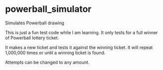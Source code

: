 # powerball_simulator
Simulates Powerball drawing

This is just a fun test code while I am learning. It only tests for a full winner of Powerball lottery ticket. 

It makes a new ticket and tests it against the winning ticket. It will repeat 1,000,000 times or until a winning ticket is found.

Attempts can be changed to any amount. 
